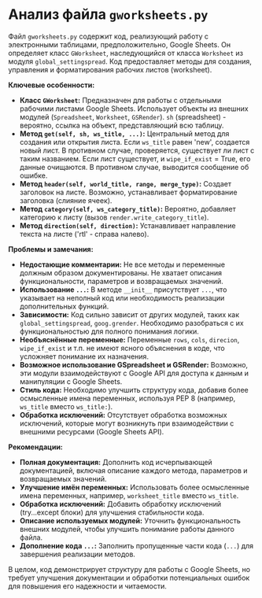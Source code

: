# Анализ файла `gworksheets.py`

Файл `gworksheets.py` содержит код, реализующий работу с электронными таблицами, предположительно, Google Sheets. Он определяет класс `GWorksheet`, наследующийся от класса `Worksheet` из модуля `global_settingspread`.  Код предоставляет методы для создания, управления и форматирования рабочих листов (worksheet).

**Ключевые особенности:**

* **Класс `GWorksheet`:** Предназначен для работы с отдельными рабочими листами Google Sheets.  Использует объекты из внешних модулей (`Spreadsheet`, `Worksheet`, `GSRender`).  `sh` (spreadsheet) - вероятно, ссылка на объект, представляющий всю таблицу.
* **Метод `get(self, sh, ws_title, ...)`:**  Центральный метод для создания или открытия листа.  Если `ws_title` равен 'new', создается новый лист. В противном случае, проверяется, существует ли лист с таким названием. Если лист существует, и `wipe_if_exist` = True, его данные очищаются. В противном случае, выводится сообщение об ошибке.
* **Метод `header(self, world_title, range, merge_type)`:** Создает заголовок на листе. Возможно, устанавливает форматирование заголовка (слияние ячеек).
* **Метод `category(self, ws_category_title)`:** Вероятно, добавляет категорию к листу (вызов `render.write_category_title`).
* **Метод `direction(self, direction)`:** Устанавливает направление текста на листе ('rtl' - справа налево).

**Проблемы и замечания:**

* **Недостающие комментарии:** Не все методы и переменные должным образом документированы. Не хватает описания функциональности, параметров и возвращаемых значений.
* **Использование `...`:**  В методе `__init__` присутствует `...`, что указывает на неполный код или необходимость реализации дополнительных функций.
* **Зависимости:** Код сильно зависит от других модулей, таких как `global_settingspread`, `goog.grender`. Необходимо разобраться с их функциональностью для полного понимания логики.
* **Необъяснённые переменные:**  Переменные `rows`, `cols`, `direcion`, `wipe_if_exist` и т.п. не имеют ясного объяснения в коде, что усложняет понимание их назначения.
* **Возможное использование GSpreadsheet и GSRender:** Возможно, эти модули взаимодействуют с Google API для доступа к данным и манипуляции с Google Sheets.
* **Стиль кода:** Необходимо улучшить структуру кода, добавив более осмысленные имена переменных, используя PEP 8 (например, `ws_title` вместо `ws_title:`).
* **Обработка исключений:** Отсутствует обработка возможных исключений, которые могут возникнуть при взаимодействии с внешними ресурсами (Google Sheets API).


**Рекомендации:**

* **Полная документация:** Дополнить код исчерпывающей документацией, включая описание каждого метода, параметров и возвращаемых значений.
* **Улучшение имён переменных:** Использовать более осмысленные имена переменных, например, `worksheet_title` вместо `ws_title`.
* **Обработка исключений:** Добавить обработку исключений (try...except блоки) для улучшения стабильности кода.
* **Описание используемых модулей:** Уточнить функциональность внешних модулей, чтобы улучшить понимание работы данного файла.
* **Дополнение кода `...`:** Заполнить пропущенные части кода (`...`) для завершения реализации методов.


В целом, код демонстрирует структуру для работы с Google Sheets, но требует улучшения документации и обработки потенциальных ошибок для повышения его надежности и читаемости.